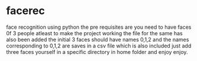 # facerec
face recognition using python
the pre requisites are you need to have faces 0f 3 people atleast to make the project working
the file for the same has also been added
the initial 3 faces should have names 0,1,2 and the names corresponding to 0,1,2 are saves in a csv file which is also included
just add three faces yourself in a specific directory in home folder and enjoy enjoy.
